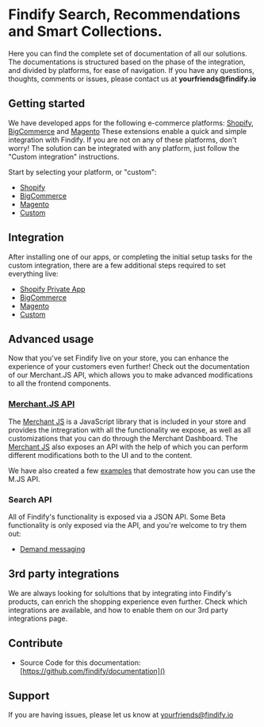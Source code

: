 # Findify Search, Recommendations and Smart Collections.

Here you can find the complete set of documentation of all our solutions. The documentations is structured based on the phase of the integration, and divided by platforms, for ease of navigation. If you have any questions, thoughts, comments or issues, please contact us at __yourfriends@findify.io__

## Getting started

We have developed apps for the following e-commerce platforms: [Shopify](https://apps.shopify.com/findify-search), [BigCommerce](https://www.bigcommerce.com/apps/findify-search-recommendations) and [Magento](https://www.magentocommerce.com/magento-connect/findify-search-autocomplete.html) These extensions enable a quick and simple integration with Findify. If you are not on any of these platforms, don't worry! The solution can be integrated with any platform, just follow the "Custom integration" instructions.

Start by selecting your platform, or "custom":

- [Shopify](onboarding/shopify/README.md)
- [BigCommerce](onboarding/bigcommerce/README.md)
- [Magento](onboarding/magento/README.md)
- [Custom](onboarding/custom/README.md)

## Integration
After installing one of our apps, or completing the initial setup tasks for the custom integration, there are a few additional steps required to set everything live:

- [Shopify Private App](onboarding/shopify/integration.md)
- [BigCommerce](onboarding/bigcommerce/integration.md)
- [Magento](onboarding/magento/Integration.md)
- [Custom](onboarding/custom/integration.md)

## Advanced usage

Now that you've set Findify live on your store, you can enhance the experience of your customers even further!
Check out the documentation of our Merchant.JS API, which allows you to make advanced modifications to all the frontend components. 

### [Merchant.JS API](merchant-js/README.md)

The [Merchant JS](merchant-js/README.md) is a JavaScript library that is included in your store and provides the intregration with all the functionality we expose, as well as all customizations that you can do through the Merchant Dashboard. 
The [Merchant JS](merchant-js/README.md) also exposes an API with the help of which you can perform different modifications both to the UI and to the content.

We have also created a few [examples](merchant-js/examples/README.md) that demostrate how you can use the M.JS API.

### Search API
All of Findify's functionality is exposed via a JSON API. Some Beta functionality is only exposed via the API, and you're welcome to try them out:
* [Demand messaging](search-api/features/demand-messaging.md)

## 3rd party integrations
We are always looking for solultions that by integrating into Findify's products, can enrich the shopping experience even further.
Check which integrations are available, and how to enable them on our 3rd party integrations page.

## Contribute

- Source Code for this documentation: [https://github.com/findify/documentation]()

## Support

If you are having issues, please let us know at yourfriends@findify.io

